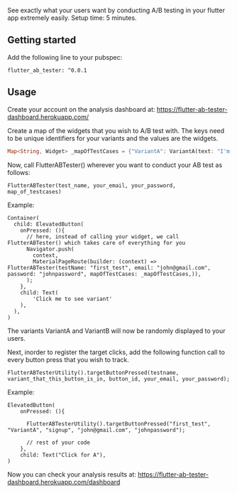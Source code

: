 
See exactly what your users want by conducting A/B testing in your flutter app extremely easily. Setup time: 5 minutes.

## Getting started

Add the following line to your pubspec:
```
flutter_ab_tester: ^0.0.1
```

## Usage

Create your account on the analysis dashboard at: https://flutter-ab-tester-dashboard.herokuapp.com/

Create a map of the widgets that you wish to A/B test with.
The keys need to be unique identifiers for your variants and the values are the widgets.

```dart
Map<String, Widget> _mapOfTestCases = {"VariantA": VariantA(text: "I'm Variant A"), "VariantB": VariantB(text: "I'm Variant B")};
```

Now, call FlutterABTester() wherever you want to conduct your AB test as follows:
```
FlutterABTester(test_name, your_email, your_password, map_of_testcases)
```
Example:
```
Container(
  child: ElevatedButton(
    onPressed: (){
      // here, instead of calling your widget, we call FlutterABTester() which takes care of everything for you
      Navigator.push(
        context,
        MaterialPageRoute(builder: (context) => FlutterABTester(testName: "first_test", email: "john@gmail.com", password: "johnpassword", mapOfTestCases: _mapOfTestCases,)),
      );
    },
    child: Text(
        'Click me to see variant'
    ),
  ),
)
```
The variants VariantA and VariantB will now be randomly displayed to your users.

Next, inorder to register the target clicks, add the following function call to every button press that you wish to track.
```
FlutterABTesterUtility().targetButtonPressed(testname, variant_that_this_button_is_in, button_id, your_email, your_password);
```
Example:
```
ElevatedButton(
    onPressed: (){
      
      FlutterABTesterUtility().targetButtonPressed("first_test", "VariantA", "signup", "john@gmail.com", "johnpassword");
    
      // rest of your code
    },
    child: Text("Click for A"),
)
```

Now you can check your analysis results at: https://flutter-ab-tester-dashboard.herokuapp.com/dashboard
